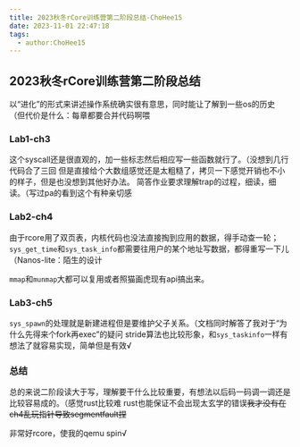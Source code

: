```yaml
---
title: 2023秋冬rCore训练营第二阶段总结-ChoHee15 
date: 2023-11-01 22:47:18
tags:
  - author:ChoHee15
---
```


## 2023秋冬rCore训练营第二阶段总结

以“进化”的形式来讲述操作系统确实很有意思，同时能让了解到一些os的历史（但代价是什么：每章都要合并代码啊喂

### Lab1-ch3

这个syscall还是很直观的，加一些标志然后相应写一些函数就行了。（没想到几行代码合了三回
但是直接给个大数组感觉还是太粗糙了，拷贝一下感觉开销也不小的样子，但是也没想到其他好办法。
简答作业要求理解trap的过程，细读，细读。（写过pa的看到这个有种亲切感


### Lab2-ch4

由于rcore用了双页表，内核代码也没法直接掏到应用的数据，得手动查一轮；``sys_get_time``和``sys_task_info``都需要往用户的某个地址写数据，都得重写一下儿（Nanos-lite：陌生的设计

``mmap``和``munmap``大都可以复用或者照猫画虎现有api搞出来。


### Lab3-ch5

``sys_spawn``的处理就是新建进程但是要维护父子关系。（文档同时解答了我对于“为什么先得来个fork再exec”的疑问
stride算法也比较形象，和``sys_taskinfo``一样有想法了就容易实现，简单但是有效√


### 总结

总的来说二阶段读大于写，理解要干什么比较重要，有想法以后码一码调一调还是比较容易成的。（感觉rust比较难
rust也能保证不会出现太玄学的错误~~我才没有在ch4乱玩指针导致segmentfault捏~~

非常好rcore，使我的qemu spin√


